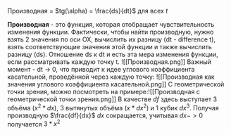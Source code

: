 Производная = $tg(\alpha) = \frac{ds}{dt}$ для всех $t$

**Производная** - это функция, которая отобращает чувствительность изменения функции.
Фактически, чтобы найти производную, нужно взять 2 значения по оси OX, вычислить их разницу (dt - difference t), взять соответствующие значения этой функции и также вычислить разницу (ds). Отношение ds к dt и есть эта мера изменения функции, если рассматривать каждую точку t. 
![[Производная.png]]
Важный момент - dt -> 0, что приводит к идее углового коэффициента касательной, проведённой через каждую точку:
![[Производная как значения углового коэффициента касательной.png]]
С геометрической точки зрения, можно посмотреть на примере:![[Производная с геометрической точки зрения.png]]
В качестве $df$ здесь выступает 3 объёма ($x^2*dx$), 3 вытянутых объёма ($x*dx^2$) и 1 кубик $dx^3$. 
Получая производную $\frac{df}{dx}$ $dx$ сокращается, учитывая $dx->0$ получается $3*x^2$